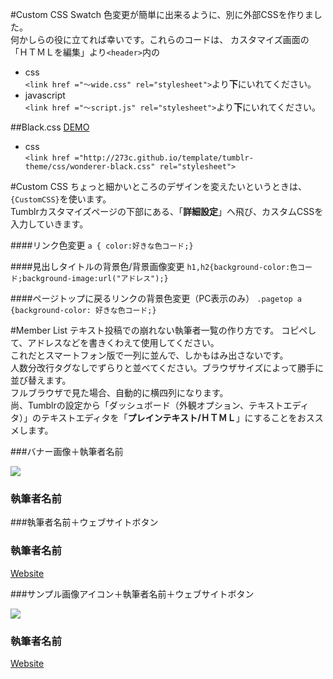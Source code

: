 #Custom CSS Swatch
色変更が簡単に出来るように、別に外部CSSを作りました。  
何かしらの役に立てれば幸いです。これらのコードは、 カスタマイズ画面の「ＨＴＭＬを編集」より`<header>`内の  

* css  
`<link href ="～wide.css" rel="stylesheet">`より**下**にいれてください。  
* javascript  
`<link href ="～script.js" rel="stylesheet">`より**下**にいれてください。 

##Black.css
[DEMO](http://wonderer-demo.tumblr.com/black)  

* css  
`<link href ="http://273c.github.io/template/tumblr-theme/css/wonderer-black.css" rel="stylesheet">`  


#Custom CSS
ちょっと細かいところのデザインを変えたいというときは、`{CustomCSS}`を使います。  
Tumblrカスタマイズページの下部にある、「**詳細設定**」へ飛び、カスタムCSSを入力していきます。  

####リンク色変更
`a { color:好きな色コード;}`  

####見出しタイトルの背景色/背景画像変更
`h1,h2{background-color:色コード;background-image:url("アドレス");}`  

####ページトップに戻るリンクの背景色変更（PC表示のみ）
`.pagetop a {background-color: 好きな色コード;}`  

#Member List
テキスト投稿での崩れない執筆者一覧の作り方です。 コピペして、アドレスなどを書きくわえて使用してください。  
これだとスマートフォン版で一列に並んで、しかもはみ出さないです。  
人数分改行タグなしでずらりと並べてください。ブラウザサイズによって勝手に並び替えます。  
フルブラウザで見た場合、自動的に横四列になります。  
尚、Tumblrの設定から「ダッシュボード（外観オプション、テキストエディタ）」のテキストエディタを「**プレインテキスト/ＨＴＭＬ**」にすることをおススメします。  

###バナー画像＋執筆者名前
    <div class="col-sm-6 col-md-3 member-list">
    <a href="サイトアドレス"><img src="画像アドレス"></a>
    <div class="caption">
    <h3>執筆者名前</h3>
    </div></div>  

###執筆者名前＋ウェブサイトボタン
    <div class="col-sm-6 col-md-3 member-list">
    <div class="caption">
    <h3>執筆者名前</h3>
    <a href="サイトアドレス" class="btn btn-default btn-sm" role="button">Website</a>
    </div></div>  

###サンプル画像アイコン＋執筆者名前＋ウェブサイトボタン
    <div class="col-sm-6 col-md-3 member-list">
    <img src="サンプル画像アイコンアドレス">
    <div class="caption"><h3>執筆者名前</h3>
    <a href="サイトアドレス" class="btn btn-default btn-sm" role="button">Website</a>
    </div></div>